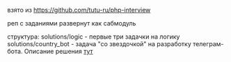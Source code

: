 взято из https://github.com/tutu-ru/php-interview

реп с заданиями развернут как сабмодуль

структура: 
solutions/logic - первые три задачки на логику
solutions/country_bot - задача "со звездочкой" на разработку телеграм-бота. Описание решения [тут](solutions/country_bot/README.md) 